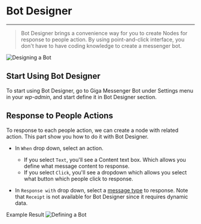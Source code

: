 # Bot Designer
***

> Bot Designer brings a convenience way for you to create Nodes for response to people action. By using point-and-click interface, you don't have to have coding knowledge to create a messenger bot.

![Designing a Bot](https://facebookmessengerbots.com/images/bot-settings.jpg)

## Start Using Bot Designer
To start using Bot Designer, go to Giga Messenger Bot under Settings menu in your *wp-admin*, and start define it in Bot Designer section.

## Response to People Actions
To response to each people action, we can create a node with related action. This part show you how to do it with Bot Designer.

- In `When` drop down, select an action.
    - If you select `Text`, you'll see a Content text box. Which allows you define what message content to response.
    - If you select `Click`, you'll see a dropdown which allows you select what button which people click to response.
    
- In `Response with` drop down, select a [message type](message-types) to response. Note that `Receipt` is not available for Bot Designer since it requires dynamic data.

Example Result
![Defining a Bot](https://facebookmessengerbots.com/images/bot-content-1.jpg)
